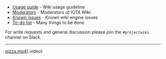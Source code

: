 <!-- TITLE: Wiki -->
<!-- SUBTITLE: About the IOTA Wiki -->

* [Usage guide](/wiki/usage) - Wiki usage guideline
* [Moderators](/wiki/moderators) - Moderators of IOTA Wiki
* [Known issues](/wiki/known-issues) - Known wiki engine issues
* [To-do list](/wiki/to-do) - Many things to be done

For write requests and general discussion please join the `#projectwiki` channel on Slack.

-----
[pizza.mp4](/uploads/wiki/pizza.mp4){.video}